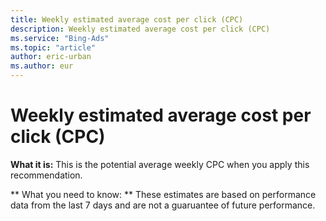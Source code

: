 ```yaml
---
title: Weekly estimated average cost per click (CPC)
description: Weekly estimated average cost per click (CPC)
ms.service: "Bing-Ads"
ms.topic: "article"
author: eric-urban
ms.author: eur
---
```


# Weekly estimated average cost per click (CPC)

**What it is:**    This is the potential average weekly CPC when you apply this recommendation.

**      What you need to know:    **    These estimates are based on performance data from the last 7 days and are not a guaruantee of future performance.


